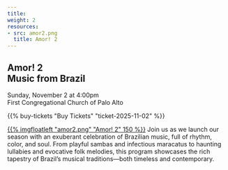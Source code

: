 ```yaml
---
title: 
weight: 2
resources:
- src: amor2.png
  title: Amor! 2
---
```


## Amor! 2<br>Music from Brazil

<div class="concertdatetime">Sunday, November 2 at 4:00pm</div>
<div class="venuename">First Congregational Church of Palo Alto</div>

{{% buy-tickets "Buy Tickets" "ticket-2025-11-02" %}}

<a href="/concerts/amor2">{{% imgfloatleft "amor2.png" "Amor! 2" 150 %}}</a>
Join us as we launch our season with an exuberant celebration of Brazilian music, full of rhythm, color, and soul.
From playful sambas and infectious maracatus to haunting lullabies and evocative folk melodies,
this program showcases the rich tapestry of Brazil’s musical traditions—both timeless and contemporary.

